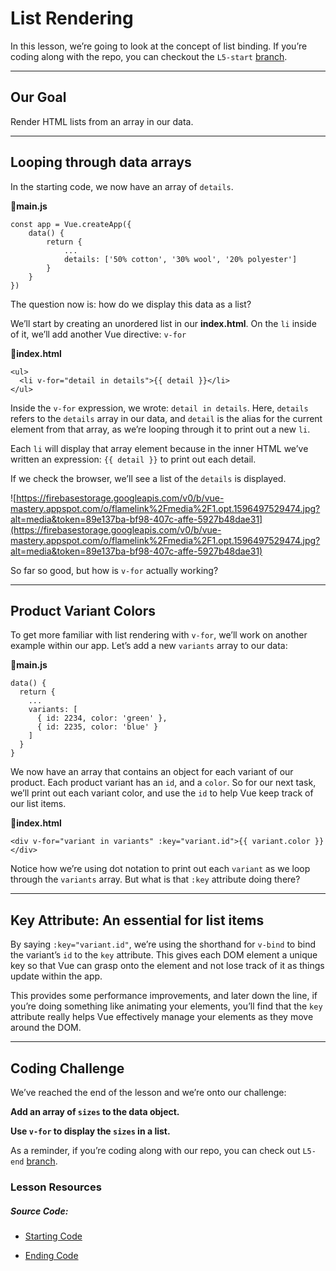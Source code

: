 List Rendering
==============

In this lesson, we’re going to look at the concept of list binding. If you’re coding along with the repo, you can checkout the `L5-start` [branch](https://github.com/Code-Pop/Intro-to-Vue-3/tree/L5-start).

* * *

Our Goal
--------

Render HTML lists from an array in our data.

* * *

Looping through data arrays
---------------------------

In the starting code, we now have an array of `details`.

📄**main.js**

    const app = Vue.createApp({
        data() {
            return {
                ...
                details: ['50% cotton', '30% wool', '20% polyester']
            }
        }
    })
    

The question now is: how do we display this data as a list?

We’ll start by creating an unordered list in our **index.html**. On the `li` inside of it, we’ll add another Vue directive: `v-for`

📄**index.html**

    <ul>
      <li v-for="detail in details">{{ detail }}</li>
    </ul>
    

Inside the `v-for` expression, we wrote: `detail in details`. Here, `details` refers to the `details` array in our data, and `detail` is the alias for the current element from that array, as we’re looping through it to print out a new `li`.

Each `li` will display that array element because in the inner HTML we’ve written an expression: `{{ detail }}` to print out each detail.

If we check the browser, we’ll see a list of the `details` is displayed.

![https://firebasestorage.googleapis.com/v0/b/vue-mastery.appspot.com/o/flamelink%2Fmedia%2F1.opt.1596497529474.jpg?alt=media&token=89e137ba-bf98-407c-affe-5927b48dae31](https://firebasestorage.googleapis.com/v0/b/vue-mastery.appspot.com/o/flamelink%2Fmedia%2F1.opt.1596497529474.jpg?alt=media&token=89e137ba-bf98-407c-affe-5927b48dae31)

So far so good, but how is `v-for` actually working?

* * *

Product Variant Colors
----------------------

To get more familiar with list rendering with `v-for`, we’ll work on another example within our app. Let’s add a new `variants` array to our data:

📄**main.js**

    data() {
      return {
        ...
        variants: [
          { id: 2234, color: 'green' },
          { id: 2235, color: 'blue' }
        ]
      }
    }
    

We now have an array that contains an object for each variant of our product. Each product variant has an `id`, and a `color`. So for our next task, we’ll print out each variant color, and use the `id` to help Vue keep track of our list items.

📄**index.html**

    <div v-for="variant in variants" :key="variant.id">{{ variant.color }}</div>
    

Notice how we’re using dot notation to print out each `variant` as we loop through the `variants` array. But what is that `:key` attribute doing there?

* * *

Key Attribute: An essential for list items
------------------------------------------

By saying `:key="variant.id"`, we’re using the shorthand for `v-bind` to bind the variant’s `id` to the `key` attribute. This gives each DOM element a unique key so that Vue can grasp onto the element and not lose track of it as things update within the app.

This provides some performance improvements, and later down the line, if you’re doing something like animating your elements, you’ll find that the `key` attribute really helps Vue effectively manage your elements as they move around the DOM.

* * *

Coding Challenge
----------------

We’ve reached the end of the lesson and we’re onto our challenge:

**Add an array of `sizes` to the data object.**

**Use `v-for` to display the `sizes` in a list.**

As a reminder, if you’re coding along with our repo, you can check out `L5-end` [branch](https://github.com/Code-Pop/Intro-to-Vue-3/tree/L5-end).

### Lesson Resources

##### Source Code:

*   [Starting Code](https://github.com/Code-Pop/Intro-to-Vue-3/tree/L5-start)
    
*   [Ending Code](https://github.com/Code-Pop/Intro-to-Vue-3/tree/L5-end)
